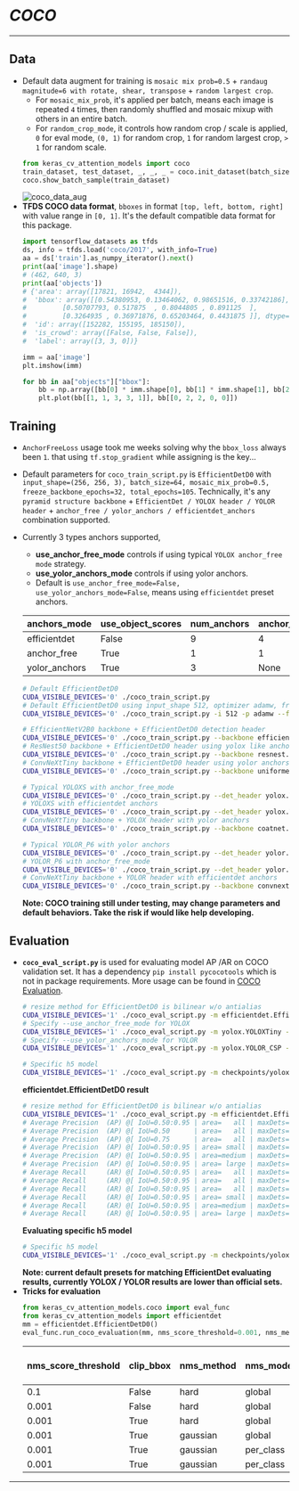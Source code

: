 # ___COCO___
***
## Data
  - Default data augment for training is `mosaic mix prob=0.5` + `randaug magnitude=6 with rotate, shear, transpose` + `random largest crop`.
    - For `mosaic_mix_prob`, it's applied per batch, means each image is repeated `4` times, then randomly shuffled and mosaic mixup with others in an entire batch.
    - For `random_crop_mode`, it controls how random crop / scale is applied, `0` for eval mode, `(0, 1)` for random crop, `1` for random largest crop, `> 1` for random scale.
    ```py
    from keras_cv_attention_models import coco
    train_dataset, test_dataset, _, _, _ = coco.init_dataset(batch_size=4, mosaic_mix_prob=0.5, random_crop_mode=1.0, magnitude=6)
    coco.show_batch_sample(train_dataset)
    ```
    ![coco_data_aug](https://user-images.githubusercontent.com/5744524/158043958-8eb20745-e83f-4dd8-8e41-b77d56224c3c.png)
  - **TFDS COCO data format**, `bboxes` in format `[top, left, bottom, right]` with value range in `[0, 1]`. It's the default compatible data format for this package.
    ```py
    import tensorflow_datasets as tfds
    ds, info = tfds.load('coco/2017', with_info=True)
    aa = ds['train'].as_numpy_iterator().next()
    print(aa['image'].shape)
    # (462, 640, 3)
    print(aa['objects'])
    # {'area': array([17821, 16942,  4344]),
    #  'bbox': array([[0.54380953, 0.13464062, 0.98651516, 0.33742186],
    #         [0.50707793, 0.517875  , 0.8044805 , 0.891125  ],
    #         [0.3264935 , 0.36971876, 0.65203464, 0.4431875 ]], dtype=float32),
    #  'id': array([152282, 155195, 185150]),
    #  'is_crowd': array([False, False, False]),
    #  'label': array([3, 3, 0])}

    imm = aa['image']
    plt.imshow(imm)

    for bb in aa["objects"]["bbox"]:
        bb = np.array([bb[0] * imm.shape[0], bb[1] * imm.shape[1], bb[2] * imm.shape[0], bb[3] * imm.shape[1]])
        plt.plot(bb[[1, 1, 3, 3, 1]], bb[[0, 2, 2, 0, 0]])
    ```
## Training
  - `AnchorFreeLoss` usage took me weeks solving why the `bbox_loss` always been `1`. that using `tf.stop_gradient` while assigning is the key...
  - Default parameters for `coco_train_script.py` is `EfficientDetD0` with `input_shape=(256, 256, 3), batch_size=64, mosaic_mix_prob=0.5, freeze_backbone_epochs=32, total_epochs=105`. Technically, it's any `pyramid structure backbone` + `EfficientDet / YOLOX header / YOLOR header` + `anchor_free / yolor_anchors / efficientdet_anchors` combination supported.
  - Currently 3 types anchors supported,
    - **use_anchor_free_mode** controls if using typical `YOLOX anchor_free mode` strategy.
    - **use_yolor_anchors_mode** controls if using yolor anchors.
    - Default is `use_anchor_free_mode=False, use_yolor_anchors_mode=False`, means using `efficientdet` preset anchors.

    | anchors_mode  | use_object_scores | num_anchors | anchor_scale | aspect_ratios | num_scales | grid_zero_start |
    | ------------- | ----------------- | ----------- | ------------ | ------------- | ---------- | --------------- |
    | efficientdet  | False             | 9           | 4            | [1, 2, 0.5]   | 3          | False           |
    | anchor_free   | True              | 1           | 1            | [1]           | 1          | True            |
    | yolor_anchors | True              | 3           | None         | presets       | None       | offset=0.5      |

    ```sh
    # Default EfficientDetD0
    CUDA_VISIBLE_DEVICES='0' ./coco_train_script.py
    # Default EfficientDetD0 using input_shape 512, optimizer adamw, freezing backbone 16 epochs, total 50 + 5 epochs
    CUDA_VISIBLE_DEVICES='0' ./coco_train_script.py -i 512 -p adamw --freeze_backbone_epochs 16 --lr_decay_steps 50

    # EfficientNetV2B0 backbone + EfficientDetD0 detection header
    CUDA_VISIBLE_DEVICES='0' ./coco_train_script.py --backbone efficientnet.EfficientNetV2B0 --det_header efficientdet.EfficientDetD0
    # ResNest50 backbone + EfficientDetD0 header using yolox like anchor_free_mode
    CUDA_VISIBLE_DEVICES='0' ./coco_train_script.py --backbone resnest.ResNest50 --use_anchor_free_mode
    # ConvNeXtTiny backbone + EfficientDetD0 header using yolor anchors
    CUDA_VISIBLE_DEVICES='0' ./coco_train_script.py --backbone uniformer.UniformerSmall32 --use_yolor_anchors_mode

    # Typical YOLOXS with anchor_free_mode
    CUDA_VISIBLE_DEVICES='0' ./coco_train_script.py --det_header yolox.YOLOXS --use_anchor_free_mode
    # YOLOXS with efficientdet anchors
    CUDA_VISIBLE_DEVICES='0' ./coco_train_script.py --det_header yolox.YOLOXS
    # ConvNeXtTiny backbone + YOLOX header with yolor anchors
    CUDA_VISIBLE_DEVICES='0' ./coco_train_script.py --backbone coatnet.CoAtNet0 --det_header yolox.YOLOX --use_yolor_anchors_mode

    # Typical YOLOR_P6 with yolor anchors
    CUDA_VISIBLE_DEVICES='0' ./coco_train_script.py --det_header yolor.YOLOR_P6 --use_yolor_anchors_mode
    # YOLOR_P6 with anchor_free_mode
    CUDA_VISIBLE_DEVICES='0' ./coco_train_script.py --det_header yolor.YOLOR_P6 --use_anchor_free_mode
    # ConvNeXtTiny backbone + YOLOR header with efficientdet anchors
    CUDA_VISIBLE_DEVICES='0' ./coco_train_script.py --backbone convnext.ConvNeXtTiny --det_header yolor.YOLOR
    ```
    **Note: COCO training still under testing, may change parameters and default behaviors. Take the risk if would like help developing.**
## Evaluation
  - **`coco_eval_script.py`** is used for evaluating model AP /AR on COCO validation set. It has a dependency `pip install pycocotools` which is not in package requirements. More usage can be found in [COCO Evaluation](https://github.com/leondgarse/keras_cv_attention_models/tree/main/keras_cv_attention_models/coco#evaluation).
    ```sh
    # resize method for EfficientDetD0 is bilinear w/o antialias
    CUDA_VISIBLE_DEVICES='1' ./coco_eval_script.py -m efficientdet.EfficientDetD0 --resize_method bilinear --disable_antialias
    # Specify --use_anchor_free_mode for YOLOX
    CUDA_VISIBLE_DEVICES='1' ./coco_eval_script.py -m yolox.YOLOXTiny --use_anchor_free_mode --nms_method hard --nms_iou_or_sigma 0.65
    # Specify --use_yolor_anchors_mode for YOLOR
    CUDA_VISIBLE_DEVICES='1' ./coco_eval_script.py -m yolox.YOLOR_CSP --use_yolor_anchors_mode --nms_method hard --nms_iou_or_sigma 0.65

    # Specific h5 model
    CUDA_VISIBLE_DEVICES='1' ./coco_eval_script.py -m checkpoints/yoloxtiny_yolor_anchor.h5 --use_yolor_anchors_mode
    ```
    **efficientdet.EfficientDetD0 result**
    ```sh
    # resize method for EfficientDetD0 is bilinear w/o antialias
    CUDA_VISIBLE_DEVICES='1' ./coco_eval_script.py -m efficientdet.EfficientDetD0 -d coco --batch_size 8 --resize_method bilinear --disable_antialias
    # Average Precision  (AP) @[ IoU=0.50:0.95 | area=   all | maxDets=100 ] = 0.343
    # Average Precision  (AP) @[ IoU=0.50      | area=   all | maxDets=100 ] = 0.525
    # Average Precision  (AP) @[ IoU=0.75      | area=   all | maxDets=100 ] = 0.366
    # Average Precision  (AP) @[ IoU=0.50:0.95 | area= small | maxDets=100 ] = 0.132
    # Average Precision  (AP) @[ IoU=0.50:0.95 | area=medium | maxDets=100 ] = 0.400
    # Average Precision  (AP) @[ IoU=0.50:0.95 | area= large | maxDets=100 ] = 0.538
    # Average Recall     (AR) @[ IoU=0.50:0.95 | area=   all | maxDets=  1 ] = 0.294
    # Average Recall     (AR) @[ IoU=0.50:0.95 | area=   all | maxDets= 10 ] = 0.460
    # Average Recall     (AR) @[ IoU=0.50:0.95 | area=   all | maxDets=100 ] = 0.484
    # Average Recall     (AR) @[ IoU=0.50:0.95 | area= small | maxDets=100 ] = 0.204
    # Average Recall     (AR) @[ IoU=0.50:0.95 | area=medium | maxDets=100 ] = 0.568
    # Average Recall     (AR) @[ IoU=0.50:0.95 | area= large | maxDets=100 ] = 0.710
    ```
    **Evaluating specific h5 model**
    ```sh
    # Specific h5 model
    CUDA_VISIBLE_DEVICES='1' ./coco_eval_script.py -m checkpoints/yoloxtiny_yolor_anchor.h5 --use_yolor_anchors_mode
    ```
    **Note: current default presets for matching EfficientDet evaluating results, currently YOLOX / YOLOR results are lower than official sets.**
  - **Tricks for evaluation**
    ```py
    from keras_cv_attention_models.coco import eval_func
    from keras_cv_attention_models import efficientdet
    mm = efficientdet.EfficientDetD0()
    eval_func.run_coco_evaluation(mm, nms_score_threshold=0.001, nms_method="gaussian", nms_mode="per_class", nms_topk=5000, batch_size=8)
    ```
    | nms_score_threshold | clip_bbox | nms_method | nms_mode  | nms_topk | Val AP 0.50:0.95, area=all |
    | ------------------- | --------- | ---------- | --------- | -------- | -------------------------- |
    | 0.1                 | False     | hard       | global    | -1       | 0.326                      |
    | 0.001               | False     | hard       | global    | -1       | 0.330                      |
    | 0.001               | True      | hard       | global    | -1       | 0.331                      |
    | 0.001               | True      | gaussian   | global    | -1       | 0.333                      |
    | 0.001               | True      | gaussian   | per_class | -1       | 0.339                      |
    | 0.001               | True      | gaussian   | per_class | 5000     | **0.343**                  |
***
